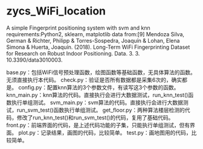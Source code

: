# zycs_WiFi_location
A simple Fingerprint positioning system with svm and knn
requirements:Python2, sklearn, matplotlib
data from:[9]	Mendoza Silva, German & Richter, Philipp & Torres-Sospedra, Joaquín & Lohan, Elena Simona & Huerta, Joaquín. (2018). Long-Term WiFi Fingerprinting Dataset for Research on Robust Indoor Positioning. Data. 3. 3. 10.3390/data3010003.

base.py：包括WiFi信号预处理函数，绘图函数等基础函数，无具体算法的函数。无须直接执行本代码。
check.py：验证是否所有数据都是采集6次的，确实都是。
config.py：配置knn算法的3个参数文件，有读写这3个参数的函数。
knn_main.py：knn算法的代码。直接执行会进行大数据测试，run_knn_test()函数执行单组测试。
svm_main.py：svm算法的代码。直接执行会进行大数据测试，run_svm_test()函数执行单组测试。
get_floor.py：两种算法楼层检测的代码，修改了run_knn_test()和run_svm_test()的代码，复用了基础代码。
front.py：前端界面的代码，是上述代码功能的子集，只能执行单组测试，但有界面。
plot.py：记录结果，画图的代码，比较简单。
test.py：画地图用的代码，比较简单。
